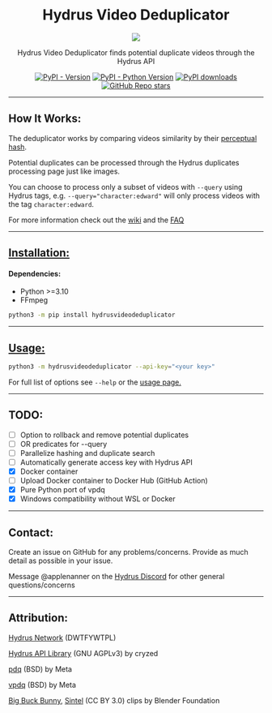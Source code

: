 <div align="center">
  
 # Hydrus Video Deduplicator
  <img src="https://github.com/hydrusvideodeduplicator/hydrus-video-deduplicator/assets/104981058/e65383e8-1978-46aa-88b6-6fdda9767367">
  
Hydrus Video Deduplicator finds potential duplicate videos through the Hydrus API


[![PyPI - Version](https://img.shields.io/pypi/v/hydrusvideodeduplicator.svg)](https://pypi.org/project/hydrusvideodeduplicator)
[![PyPI - Python Version](https://img.shields.io/pypi/pyversions/hydrusvideodeduplicator.svg)](https://pypi.org/project/hydrusvideodeduplicator)
[![PyPI downloads](https://img.shields.io/pypi/dm/hydrusvideodeduplicator.svg)](https://pypistats.org/packages/hydrusvideodeduplicator)
[![GitHub Repo stars](https://img.shields.io/github/stars/hydrusvideodeduplicator/hydrus-video-deduplicator)](https://github.com/hydrusvideodeduplicator/hydrus-video-deduplicator/stargazers)

</div>

---

## How It Works:
The deduplicator works by comparing videos similarity by their [perceptual hash](https://en.wikipedia.org/wiki/Perceptual_hashing).

Potential duplicates can be processed through the Hydrus duplicates processing page just like images.

You can choose to process only a subset of videos with `--query` using Hydrus tags, e.g. `--query="character:edward"` will only process videos with the tag `character:edward`.

For more information check out the [wiki](https://github.com/hydrusvideodeduplicator/hydrus-video-deduplicator/wiki) and the [FAQ](https://github.com/hydrusvideodeduplicator/hydrus-video-deduplicator/wiki/faq)

---

## [Installation:](https://github.com/hydrusvideodeduplicator/hydrus-video-deduplicator/wiki/Installation)
#### Dependencies:
- Python >=3.10
- FFmpeg

```sh
python3 -m pip install hydrusvideodeduplicator
```

---

## [Usage:](https://github.com/hydrusvideodeduplicator/hydrus-video-deduplicator/wiki/Usage)

```sh
python3 -m hydrusvideodeduplicator --api-key="<your key>"
```

For full list of options see `--help` or the [usage page.](https://github.com/hydrusvideodeduplicator/hydrus-video-deduplicator/wiki/Usage)

---

## TODO:
- [ ] Option to rollback and remove potential duplicates
- [ ] OR predicates for --query
- [ ] Parallelize hashing and duplicate search
- [ ] Automatically generate access key with Hydrus API
- [x] Docker container
- [ ] Upload Docker container to Docker Hub (GitHub Action)
- [x] Pure Python port of vpdq
- [x] Windows compatibility without WSL or Docker

---

## Contact:

Create an issue on GitHub for any problems/concerns. Provide as much detail as possible in your issue.

Message @applenanner on the [Hydrus Discord](https://discord.gg/wPHPCUZ) for other general questions/concerns

---

## Attribution:
[Hydrus Network](https://github.com/hydrusnetwork/hydrus) (DWTFYWTPL)

[Hydrus API Library](https://gitlab.com/cryzed/hydrus-api) (GNU AGPLv3) by cryzed

[pdq](https://github.com/facebook/ThreatExchange/tree/main/pdq) (BSD) by Meta

[vpdq](https://github.com/facebook/ThreatExchange/tree/main/vpdq) (BSD) by Meta

[Big Buck Bunny](https://peach.blender.org/about), [Sintel](https://durian.blender.org/about/)  (CC BY 3.0) clips by Blender Foundation
